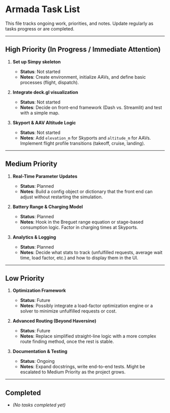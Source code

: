 # Armada Task List

This file tracks ongoing work, priorities, and notes. Update regularly as tasks progress or are completed.

---

## High Priority (In Progress / Immediate Attention)
1. **Set up Simpy skeleton**  
   - **Status**: Not started  
   - **Notes**: Create environment, initialize AAVs, and define basic processes (flight, dispatch).

2. **Integrate deck.gl visualization**  
   - **Status**: Not started  
   - **Notes**: Decide on front-end framework (Dash vs. Streamlit) and test with a simple map.

3. **Skyport & AAV Altitude Logic**  
   - **Status**: Not started  
   - **Notes**: Add `elevation_m` for Skyports and `altitude_m` for AAVs. Implement flight profile transitions (takeoff, cruise, landing).

---

## Medium Priority
1. **Real-Time Parameter Updates**  
   - **Status**: Planned  
   - **Notes**: Build a config object or dictionary that the front end can adjust without restarting the simulation.

2. **Battery Range & Charging Model**  
   - **Status**: Planned  
   - **Notes**: Hook in the Breguet range equation or stage-based consumption logic. Factor in charging times at Skyports.

3. **Analytics & Logging**  
   - **Status**: Planned  
   - **Notes**: Decide what stats to track (unfulfilled requests, average wait time, load factor, etc.) and how to display them in the UI.

---

## Low Priority
1. **Optimization Framework**  
   - **Status**: Future  
   - **Notes**: Possibly integrate a load-factor optimization engine or a solver to minimize unfulfilled requests or cost.

2. **Advanced Routing (Beyond Haversine)**  
   - **Status**: Future  
   - **Notes**: Replace simplified straight-line logic with a more complex route finding method, once the rest is stable.

3. **Documentation & Testing**  
   - **Status**: Ongoing  
   - **Notes**: Expand docstrings, write end-to-end tests. Might be escalated to Medium Priority as the project grows.

---

## Completed
- *(No tasks completed yet)*

